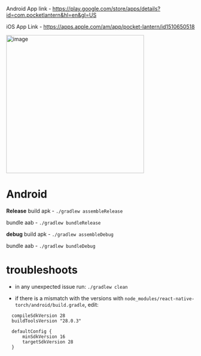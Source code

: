 Android App link - https://play.google.com/store/apps/details?id=com.pocketlantern&hl=en&gl=US

iOS App Link - https://apps.apple.com/am/app/pocket-lantern/id1510650518

<img width="368" alt="image" src="https://user-images.githubusercontent.com/24793677/211167890-48810f42-ced7-4a49-b2c3-55c2c58465d4.png">


# Android

**Release**
build apk - `./gradlew assembleRelease`

bundle aab - `./gradlew bundleRelease`

**debug**
build apk - `./gradlew assembleDebug`

bundle aab - `./gradlew bundleDebug`

# troubleshoots

- in any unexpected issue run: `./gradlew clean`

- if there is a mismatch with the versions with `node_modules/react-native-torch/android/build.gradle`, edit:

```
  compileSdkVersion 28
  buildToolsVersion "28.0.3"

  defaultConfig {
      minSdkVersion 16
      targetSdkVersion 28
  }
```
